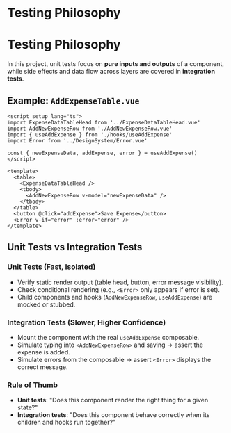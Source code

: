 # Testing Philosophy

# Testing Philosophy

In this project, unit tests focus on **pure inputs and outputs** of a component, while side effects and data flow across layers are covered in **integration tests**.

## Example: `AddExpenseTable.vue`

```vue
<script setup lang="ts">
import ExpenseDataTableHead from '../ExpenseDataTableHead.vue'
import AddNewExpenseRow from './AddNewExpenseRow.vue'
import { useAddExpense } from './hooks/useAddExpense'
import Error from '../DesignSystem/Error.vue'

const { newExpenseData, addExpense, error } = useAddExpense()
</script>

<template>
  <table>
    <ExpenseDataTableHead />
    <tbody>
      <AddNewExpenseRow v-model="newExpenseData" />
    </tbody>
  </table>
  <button @click="addExpense">Save Expense</button>
  <Error v-if="error" :error="error" />
</template>
```

## Unit Tests vs Integration Tests

### Unit Tests (Fast, Isolated)

- Verify static render output (table head, button, error message visibility).
- Check conditional rendering (e.g., `<Error>` only appears if error is set).
- Child components and hooks (`AddNewExpenseRow`, `useAddExpense`) are mocked or stubbed.

### Integration Tests (Slower, Higher Confidence)

- Mount the component with the real `useAddExpense` composable.
- Simulate typing into `<AddNewExpenseRow>` and saving → assert the expense is added.
- Simulate errors from the composable → assert `<Error>` displays the correct message.

### Rule of Thumb

- **Unit tests**: "Does this component render the right thing for a given state?"
- **Integration tests**: "Does this component behave correctly when its children and hooks run together?"
